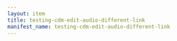 ```yaml
---
layout: item
title: testing-cdm-edit-audio-different-link
manifest_name: testing-cdm-edit-audio-different-link
---
```

<!-- Add an essay or interpretive material below this line,
using HTML or markdown.  Do not modify this file above this line -->

